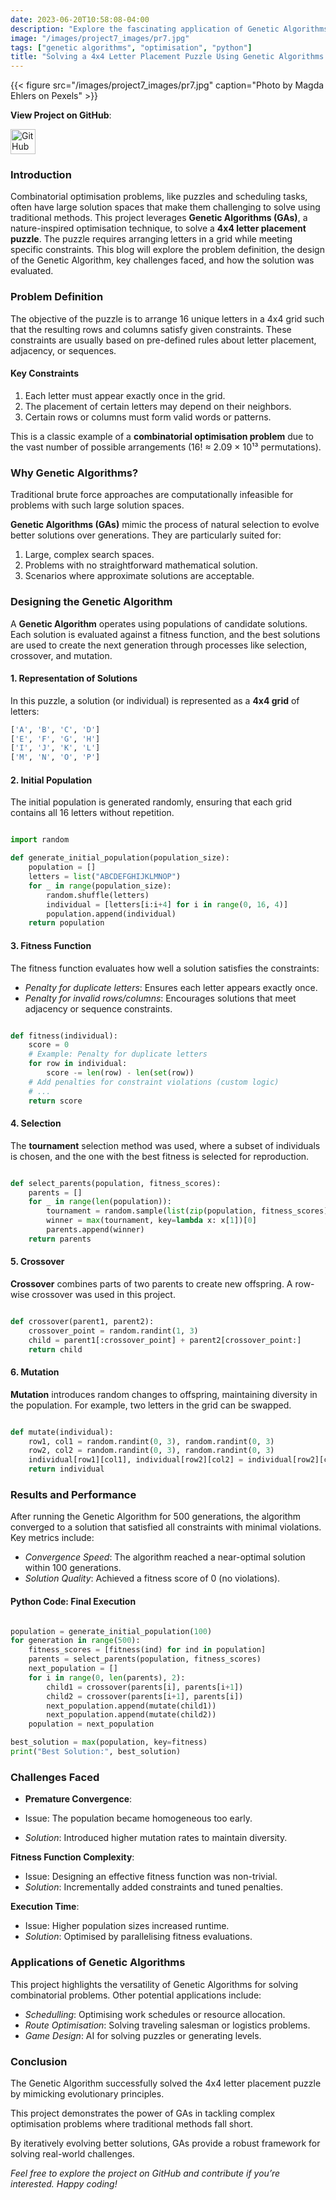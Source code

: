 ```yaml
---
date: 2023-06-20T10:58:08-04:00
description: "Explore the fascinating application of Genetic Algorithms to solve a 4x4 letter placement puzzle. How evolutionary principles such as mutation, crossover, and selection can be leveraged to optimise a challenging combinatorial problem."
image: "/images/project7_images/pr7.jpg"
tags: ["genetic algorithms", "optimisation", "python"]
title: "Solving a 4x4 Letter Placement Puzzle Using Genetic Algorithms."
---
```


{{< figure src="/images/project7_images/pr7.jpg" caption="Photo by Magda Ehlers on Pexels" >}}

**View Project on GitHub**: 

<a href="https://github.com/drnsmith/Solving-a-4x4-Letter-Placement-Puzzle-Using-Genetic-Algorithms" target="_blank">
    <img src="/images/github.png" alt="GitHub" style="width:40px; height:40px; vertical-align: middle;">
  </a>

### Introduction

Combinatorial optimisation problems, like puzzles and scheduling tasks, often have large solution spaces that make them challenging to solve using traditional methods. This project leverages **Genetic Algorithms (GAs)**, a nature-inspired optimisation technique, to solve a **4x4 letter placement puzzle**. The puzzle requires arranging letters in a grid while meeting specific constraints. This blog will explore the problem definition, the design of the Genetic Algorithm, key challenges faced, and how the solution was evaluated.

### Problem Definition

The objective of the puzzle is to arrange 16 unique letters in a 4x4 grid such that the resulting rows and columns satisfy given constraints. These constraints are usually based on pre-defined rules about letter placement, adjacency, or sequences.

#### Key Constraints

1. Each letter must appear exactly once in the grid.
2. The placement of certain letters may depend on their neighbors.
3. Certain rows or columns must form valid words or patterns.

This is a classic example of a **combinatorial optimisation problem** due to the vast number of possible arrangements (16! ≈ 2.09 × 10¹³ permutations).

### Why Genetic Algorithms?

Traditional brute force approaches are computationally infeasible for problems with such large solution spaces. 

**Genetic Algorithms (GAs)** mimic the process of natural selection to evolve better solutions over generations. They are particularly suited for:

1. Large, complex search spaces.
2. Problems with no straightforward mathematical solution.
3. Scenarios where approximate solutions are acceptable.

### Designing the Genetic Algorithm

A **Genetic Algorithm** operates using populations of candidate solutions. Each solution is evaluated against a fitness function, and the best solutions are used to create the next generation through processes like selection, crossover, and mutation.

#### 1. Representation of Solutions
In this puzzle, a solution (or individual) is represented as a **4x4 grid** of letters:
```python
['A', 'B', 'C', 'D']
['E', 'F', 'G', 'H']
['I', 'J', 'K', 'L']
['M', 'N', 'O', 'P']
```

#### 2. Initial Population

The initial population is generated randomly, ensuring that each grid contains all 16 letters without repetition.

```python

import random

def generate_initial_population(population_size):
    population = []
    letters = list("ABCDEFGHIJKLMNOP")
    for _ in range(population_size):
        random.shuffle(letters)
        individual = [letters[i:i+4] for i in range(0, 16, 4)]
        population.append(individual)
    return population
```

#### 3. Fitness Function

The fitness function evaluates how well a solution satisfies the constraints:

 - *Penalty for duplicate letters*: Ensures each letter appears exactly once.
 - *Penalty for invalid rows/columns*: Encourages solutions that meet adjacency or sequence constraints.

```python

def fitness(individual):
    score = 0
    # Example: Penalty for duplicate letters
    for row in individual:
        score -= len(row) - len(set(row))
    # Add penalties for constraint violations (custom logic)
    # ...
    return score
```

#### 4. Selection

The **tournament** selection method was used, where a subset of individuals is chosen, and the one with the best fitness is selected for reproduction.

```python

def select_parents(population, fitness_scores):
    parents = []
    for _ in range(len(population)):
        tournament = random.sample(list(zip(population, fitness_scores)), 3)
        winner = max(tournament, key=lambda x: x[1])[0]
        parents.append(winner)
    return parents
```

#### 5. Crossover

**Crossover** combines parts of two parents to create new offspring. A row-wise crossover was used in this project.

```python

def crossover(parent1, parent2):
    crossover_point = random.randint(1, 3)
    child = parent1[:crossover_point] + parent2[crossover_point:]
    return child
```

#### 6. Mutation

**Mutation** introduces random changes to offspring, maintaining diversity in the population. For example, two letters in the grid can be swapped.

```python

def mutate(individual):
    row1, col1 = random.randint(0, 3), random.randint(0, 3)
    row2, col2 = random.randint(0, 3), random.randint(0, 3)
    individual[row1][col1], individual[row2][col2] = individual[row2][col2], individual[row1][col1]
    return individual
```

### Results and Performance

After running the Genetic Algorithm for 500 generations, the algorithm converged to a solution that satisfied all constraints with minimal violations. Key metrics include:

 - *Convergence Speed*: The algorithm reached a near-optimal solution within 100 generations.
 - *Solution Quality*: Achieved a fitness score of 0 (no violations).

#### Python Code: Final Execution

```python

population = generate_initial_population(100)
for generation in range(500):
    fitness_scores = [fitness(ind) for ind in population]
    parents = select_parents(population, fitness_scores)
    next_population = []
    for i in range(0, len(parents), 2):
        child1 = crossover(parents[i], parents[i+1])
        child2 = crossover(parents[i+1], parents[i])
        next_population.append(mutate(child1))
        next_population.append(mutate(child2))
    population = next_population

best_solution = max(population, key=fitness)
print("Best Solution:", best_solution)
```

### Challenges Faced

 - **Premature Convergence**:

 - Issue: The population became homogeneous too early.
 - *Solution*: Introduced higher mutation rates to maintain diversity.

**Fitness Function Complexity**:

 - Issue: Designing an effective fitness function was non-trivial.
 - *Solution*: Incrementally added constraints and tuned penalties.

**Execution Time**:

 - Issue: Higher population sizes increased runtime.
 - *Solution*: Optimised by parallelising fitness evaluations.

### Applications of Genetic Algorithms

This project highlights the versatility of Genetic Algorithms for solving combinatorial problems. Other potential applications include:

 - *Schedulling*: Optimising work schedules or resource allocation.
 - *Route Optimisation*: Solving traveling salesman or logistics problems.
 - *Game Design*: AI for solving puzzles or generating levels.

### Conclusion

The Genetic Algorithm successfully solved the 4x4 letter placement puzzle by mimicking evolutionary principles. 

This project demonstrates the power of GAs in tackling complex optimisation problems where traditional methods fall short. 

By iteratively evolving better solutions, GAs provide a robust framework for solving real-world challenges.

*Feel free to explore the project on GitHub and contribute if you’re interested. Happy coding!*